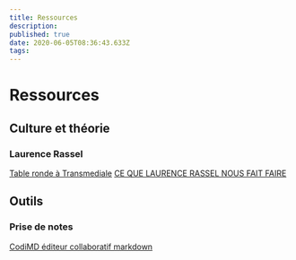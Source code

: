 ```yaml
---
title: Ressources
description: 
published: true
date: 2020-06-05T08:36:43.633Z
tags: 
---
```


# Ressources

## Culture et théorie
### Laurence Rassel

[Table ronde à Transmediale](https://transmediale.de/content/creating-commons-affects-collectives-aesthetics-1)
[CE QUE LAURENCE RASSEL NOUS FAIT FAIRE](http://www.paraguaypress.com/publications/1697/)

## Outils
### Prise de notes
[CodiMD éditeur collaboratif markdown](https://demo.codimd.org/)